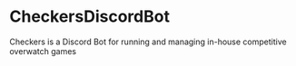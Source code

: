 # CheckersDiscordBot
Checkers is a Discord Bot for running and managing in-house competitive overwatch games
